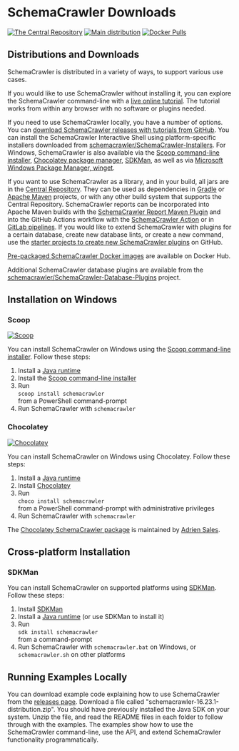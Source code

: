 # SchemaCrawler Downloads

[![The Central Repository](https://img.shields.io/maven-central/v/us.fatehi/schemacrawler.svg)](https://central.sonatype.com/search?q=us.fatehi.schemacrawler&sort=name)
[![Main distribution](https://img.shields.io/github/downloads/schemacrawler/schemacrawler/total)](https://www.schemacrawler.com/downloads.html#running-examples-locally)
[![Docker Pulls](https://img.shields.io/docker/pulls/schemacrawler/schemacrawler.svg)](https://hub.docker.com/r/schemacrawler/schemacrawler/)


## Distributions and Downloads

SchemaCrawler is distributed in a variety of ways, to support various use cases.

If you would like to use SchemaCrawler without installing it, you can explore the SchemaCrawler command-line with a [live online tutorial](https://killercoda.com/schemacrawler). The tutorial works from within any browser with no software or plugins needed.

If you need to use SchemaCrawler locally, you have a number of options. You can [download SchemaCrawler releases with tutorials from GitHub](https://www.schemacrawler.com/downloads.html#running-examples-locally). You can install the SchemaCrawler Interactive Shell using platform-specific installers downloaded from [schemacrawler/SchemaCrawler-Installers](https://github.com/schemacrawler/SchemaCrawler-Installers). For Windows, SchemaCrawler is also available via the [Scoop command-line installer](https://scoop.sh/), [Chocolatey package manager](https://community.chocolatey.org/packages/schemacrawler), [SDKMan](https://sdkman.io/sdks#schemacrawler), as well as via [Microsoft Windows Package Manager, winget](https://docs.microsoft.com/en-us/windows/package-manager/).

If you want to use SchemaCrawler as a library, and in your build, all jars are in the [Central Repository](https://central.sonatype.com/search?q=us.fatehi.schemacrawler&sort=name). They can be used as dependencies in [Gradle](https://gradle.org/) or [Apache Maven](https://maven.apache.org/) projects, or with any other build system that supports the Central Repository. SchemaCrawler reports can be incorporated into Apache Maven builds with the [SchemaCrawler Report Maven Plugin](https://github.com/schemacrawler/SchemaCrawler-Report-Maven-Plugin) and into the GitHub Actions workflow with the [SchemaCrawler Action](https://github.com/schemacrawler/SchemaCrawler-Action) or in [GitLab pipelines](https://gitlab.com/sualeh/schemacrawler-action-usage-example/-/pipelines). If you would like to extend SchemaCrawler with plugins for a certain database, create new database lints, or create a new command, use the [starter projects to create new SchemaCrawler plugins](https://github.com/schemacrawler/SchemaCrawler-Plugins-Starter) on GitHub.

[Pre-packaged SchemaCrawler Docker images](https://hub.docker.com/r/schemacrawler/schemacrawler/) are available on Docker Hub.

Additional SchemaCrawler database plugins are available from the [schemacrawler/SchemaCrawler-Database-Plugins](https://github.com/schemacrawler/SchemaCrawler-Database-Plugins) project.


## Installation on Windows

### Scoop

[![Scoop](https://img.shields.io/scoop/v/schemacrawler.svg)](https://github.com/ScoopInstaller/Main/blob/master/bucket/schemacrawler.json)

You can install SchemaCrawler on Windows using the [Scoop command-line installer](https://scoop.sh/). Follow these steps:

1. Install a [Java runtime](https://www.oracle.com/java/technologies/downloads/)
2. Install the [Scoop command-line installer](https://scoop.sh/)
3. Run  
   `scoop install schemacrawler`  
   from a PowerShell command-prompt
4. Run SchemaCrawler with `schemacrawler`

### Chocolatey

[![Chocolatey](https://img.shields.io/chocolatey/v/schemacrawler.svg)](https://community.chocolatey.org/packages/schemacrawler)

You can install SchemaCrawler on Windows using Chocolatey. Follow these steps:

1. Install a [Java runtime](https://www.oracle.com/java/technologies/downloads/)
2. Install [Chocolatey](https://chocolatey.org/install)
3. Run  
   `choco install schemacrawler`  
   from a PowerShell command-prompt with administrative privileges
4. Run SchemaCrawler with `schemacrawler`

The [Chocolatey SchemaCrawler package](https://community.chocolatey.org/packages/schemacrawler) is maintained by [Adrien Sales](https://www.linkedin.com/in/adrien-sales).


## Cross-platform Installation

### SDKMan

You can install SchemaCrawler on supported platforms using [SDKMan](https://sdkman.io/). Follow these steps:

1. Install [SDKMan](https://sdkman.io/install)
2. Install a [Java runtime](https://www.oracle.com/java/technologies/downloads/) (or use SDKMan to install it)
3. Run  
   `sdk install schemacrawler`  
   from a command-prompt 
4. Run SchemaCrawler with `schemacrawler.bat` on Windows, or `schemacrawler.sh` on other  platforms 


## Running Examples Locally

You can download example code explaining how to use SchemaCrawler from the [releases page](https://github.com/schemacrawler/SchemaCrawler/releases).
Download a file called "schemacrawler-16.23.1-distribution.zip". You should have previously installed the Java SDK on your system. Unzip the file, and
read the README files in each folder to follow through with the examples. The examples show how to use the SchemaCrawler command-line, use the API,
and extend SchemaCrawler functionality programmatically.

